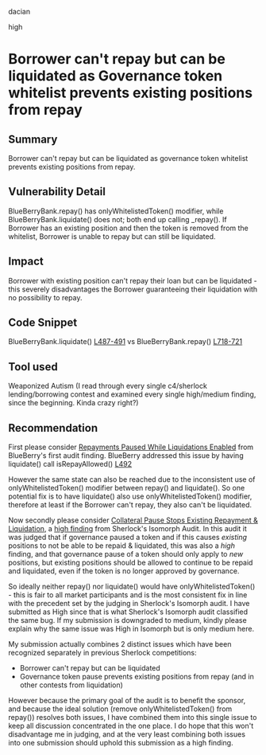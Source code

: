 dacian

high

# Borrower can't repay but can be liquidated as Governance token whitelist prevents existing positions from repay

## Summary
Borrower can't repay but can be liquidated as governance token whitelist prevents existing positions from repay.

## Vulnerability Detail
BlueBerryBank.repay() has onlyWhitelistedToken() modifier, while BlueBerryBank.liquidate() does not; both end up calling _repay(). If Borrower has an existing position and then the token is removed from the whitelist, Borrower is unable to repay but can still be liquidated.

## Impact
Borrower with existing position can't repay their loan but can be liquidated - this severely disadvantages the Borrower guaranteeing their liquidation with no possibility to repay.

## Code Snippet
BlueBerryBank.liquidate() [L487-491](https://github.com/sherlock-audit/2023-04-blueberry/blob/main/blueberry-core/contracts/BlueBerryBank.sol#L487-L491) vs BlueBerryBank.repay() [L718-721](https://github.com/sherlock-audit/2023-04-blueberry/blob/main/blueberry-core/contracts/BlueBerryBank.sol#L718-L721)

## Tool used
Weaponized Autism (I read through every single c4/sherlock lending/borrowing contest and examined every single high/medium finding, since the beginning. Kinda crazy right?)

## Recommendation
First please consider [Repayments Paused While Liquidations Enabled](https://dacian.me/lending-borrowing-defi-attacks#heading-repayments-paused-while-liquidations-enabled) from BlueBerry's first audit finding. BlueBerry addressed this issue by having liquidate() call isRepayAllowed() [L492](https://github.com/sherlock-audit/2023-04-blueberry/blob/main/blueberry-core/contracts/BlueBerryBank.sol#L492)

However the same state can also be reached due to the inconsistent use of onlyWhitelistedToken() modifier between repay() and liquidate(). So one potential fix is to have liquidate() also use onlyWhitelistedToken() modifier, therefore at least if the Borrower can't repay, they also can't be liquidated.

Now secondly please consider [Collateral Pause Stops Existing Repayment & Liquidation](https://dacian.me/lending-borrowing-defi-attacks#heading-collateral-pause-stops-existing-repayment-andamp-liquidation), a [high finding](https://github.com/sherlock-audit/2022-11-isomorph-judging/issues/57) from Sherlock's Isomorph Audit. In this audit it was judged that if governance paused a token and if this causes *existing* positions to not be able to be repaid & liquidated, this was also a *high* finding, and that governance pause of a token should only apply to *new* positions, but existing positions should be allowed to continue to be repaid and liquidated, even if the token is no longer approved by governance.

So ideally neither repay() nor liquidate() would have onlyWhitelistedToken() - this is fair to all market participants and is the most consistent fix in line with the precedent set by the judging in Sherlock's Isomorph audit. I have submitted as High since that is what Sherlock's Isomorph audit classified the same bug. If my submission is downgraded to medium, kindly please explain why the same issue was High in Isomorph but is only medium here.

My submission actually combines 2 distinct issues which have been recognized separately in previous Sherlock competitions:

* Borrower can't repay but can be liquidated
* Governance token pause prevents existing positions from repay (and in other contests from liquidation)

However because the primary goal of the audit is to benefit the sponsor, and because the ideal solution (remove onlyWhitelistedToken() from repay()) resolves both issues, I have combined them into this single issue to keep all discussion concentrated in the one place. I do hope that this won't disadvantage me in judging, and at the very least combining both issues into one submission should uphold this submission as a high finding.

